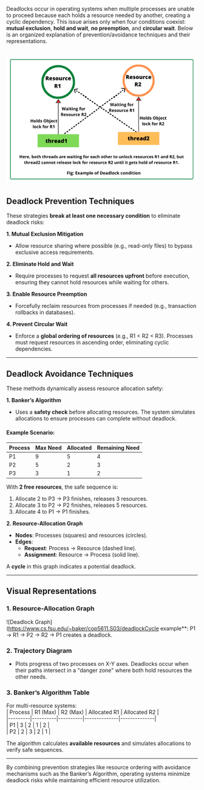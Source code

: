 Deadlocks occur in operating systems when multiple processes are unable to proceed because each holds a resource needed by another, creating a cyclic dependency. This issue arises only when four conditions coexist: **mutual exclusion**, **hold and wait**, **no preemption**, and **circular wait**. Below is an organized explanation of prevention/avoidance techniques and their representations.

## ![Deadlocks](image.png)

## Deadlock Prevention Techniques

These strategies **break at least one necessary condition** to eliminate deadlock risks:

**1. Mutual Exclusion Mitigation**

- Allow resource sharing where possible (e.g., read-only files) to bypass exclusive access requirements.

**2. Eliminate Hold and Wait**

- Require processes to request **all resources upfront** before execution, ensuring they cannot hold resources while waiting for others.

**3. Enable Resource Preemption**

- Forcefully reclaim resources from processes if needed (e.g., transaction rollbacks in databases).

**4. Prevent Circular Wait**

- Enforce a **global ordering of resources** (e.g., R1 < R2 < R3). Processes must request resources in ascending order, eliminating cyclic dependencies.

---

## Deadlock Avoidance Techniques

These methods dynamically assess resource allocation safety:

**1. Banker’s Algorithm**

- Uses a **safety check** before allocating resources. The system simulates allocations to ensure processes can complete without deadlock.

#### Example Scenario:

| Process | Max Need | Allocated | Remaining Need |
| ------- | -------- | --------- | -------------- |
| P1      | 9        | 5         | 4              |
| P2      | 5        | 2         | 3              |
| P3      | 3        | 1         | 2              |

With **2 free resources**, the safe sequence is:

1. Allocate 2 to P3 → P3 finishes, releases 3 resources.
2. Allocate 3 to P2 → P2 finishes, releases 5 resources.
3. Allocate 4 to P1 → P1 finishes.

**2. Resource-Allocation Graph**

- **Nodes**: Processes (squares) and resources (circles).
- **Edges**:
  - **Request**: Process → Resource (dashed line).
  - **Assignment**: Resource → Process (solid line).

A **cycle** in this graph indicates a potential deadlock.

---

## Visual Representations

### 1. Resource-Allocation Graph

![Deadlock Graph](https://www.cs.fsu.edu/~baker/cop5611.S03/deadlockCycle example\*\*: P1 → R1 → P2 → R2 → P1 creates a deadlock.

### 2. Trajectory Diagram

- Plots progress of two processes on X-Y axes. Deadlocks occur when their paths intersect in a "danger zone" where both hold resources the other needs.

### 3. Banker’s Algorithm Table

For multi-resource systems:  
| Process | R1 (Max) | R2 (Max) | Allocated R1 | Allocated R2 |  
|---------|----------|----------|--------------|--------------|  
| P1 | 3 | 2 | 1 | 2 |  
| P2 | 2 | 3 | 2 | 1 |

The algorithm calculates **available resources** and simulates allocations to verify safe sequences.

---

By combining prevention strategies like resource ordering with avoidance mechanisms such as the Banker’s Algorithm, operating systems minimize deadlock risks while maintaining efficient resource utilization.

